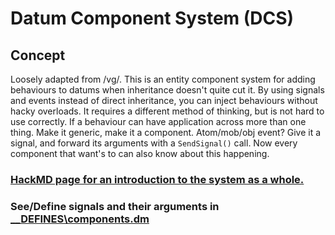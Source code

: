 # Datum Component System (DCS)

## Concept

Loosely adapted from /vg/. This is an entity component system for adding behaviours to datums when inheritance doesn't quite cut it. By using signals and events instead of direct inheritance, you can inject behaviours without hacky overloads. It requires a different method of thinking, but is not hard to use correctly. If a behaviour can have application across more than one thing. Make it generic, make it a component. Atom/mob/obj event? Give it a signal, and forward its arguments with a `SendSignal()` call. Now every component that want's to can also know about this happening.

### [HackMD page for an introduction to the system as a whole.](https://hackmd.io/@tgstation/SignalsComponentsElements)

### See/Define signals and their arguments in [\_\_DEFINES\components.dm](../../__DEFINES/components.dm)
